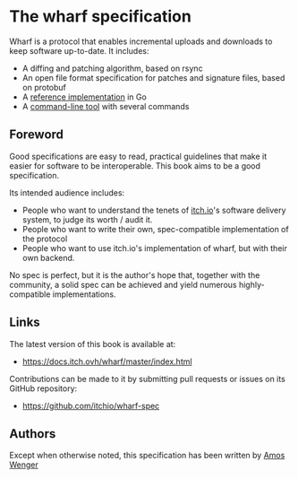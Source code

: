 
# The wharf specification

Wharf is a protocol that enables incremental uploads and downloads to
keep software up-to-date. It includes:

  * A diffing and patching algorithm, based on rsync
  * An open file format specification for patches and signature files, based on protobuf
  * A [reference implementation][wharf.go] in Go
  * A [command-line tool][butler] with several commands

[wharf.go]: https://github.com/itchio/wharf
[butler]: https://github.com/itchio/butler

## Foreword

Good specifications are easy to read, practical guidelines that make it easier
for software to be interoperable. This book aims to be a good specification.

Its intended audience includes:

  * People who want to understand the tenets of [itch.io][]'s software delivery system,
  to judge its worth / audit it.
  * People who want to write their own, spec-compatible implementation of the protocol
  * People who want to use itch.io's implementation of wharf, but with their own backend.

No spec is perfect, but it is the author's hope that, together with the community,
a solid spec can be achieved and yield numerous highly-compatible implementations.

[itch.io]: https://itch.io

## Links

The latest version of this book is available at:

  * https://docs.itch.ovh/wharf/master/index.html

Contributions can be made to it by submitting pull requests or issues on its GitHub repository:

  * https://github.com/itchio/wharf-spec

## Authors

Except when otherwise noted, this specification has been written by [Amos Wenger][amos]

[amos]: https://github.com/fasterthanlime
